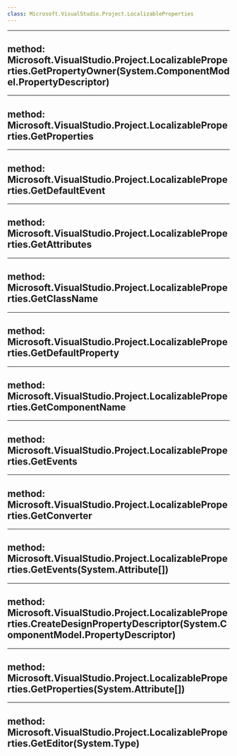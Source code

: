 ```yaml
---
class: Microsoft.VisualStudio.Project.LocalizableProperties
---
```


---
method: Microsoft.VisualStudio.Project.LocalizableProperties.GetPropertyOwner(System.ComponentModel.PropertyDescriptor)
---

---
method: Microsoft.VisualStudio.Project.LocalizableProperties.GetProperties
---

---
method: Microsoft.VisualStudio.Project.LocalizableProperties.GetDefaultEvent
---

---
method: Microsoft.VisualStudio.Project.LocalizableProperties.GetAttributes
---

---
method: Microsoft.VisualStudio.Project.LocalizableProperties.GetClassName
---

---
method: Microsoft.VisualStudio.Project.LocalizableProperties.GetDefaultProperty
---

---
method: Microsoft.VisualStudio.Project.LocalizableProperties.GetComponentName
---

---
method: Microsoft.VisualStudio.Project.LocalizableProperties.GetEvents
---

---
method: Microsoft.VisualStudio.Project.LocalizableProperties.GetConverter
---

---
method: Microsoft.VisualStudio.Project.LocalizableProperties.GetEvents(System.Attribute[])
---

---
method: Microsoft.VisualStudio.Project.LocalizableProperties.CreateDesignPropertyDescriptor(System.ComponentModel.PropertyDescriptor)
---

---
method: Microsoft.VisualStudio.Project.LocalizableProperties.GetProperties(System.Attribute[])
---

---
method: Microsoft.VisualStudio.Project.LocalizableProperties.GetEditor(System.Type)
---

